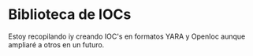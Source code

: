 # Biblioteca de IOCs

Estoy recopilando iy creando IOC's en formatos YARA y OpenIoc aunque ampliaré a otros en un futuro.
